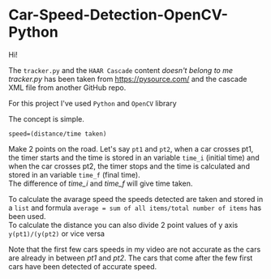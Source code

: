 # Car-Speed-Detection-OpenCV-Python

Hi!

The `tracker.py` and the `HAAR Cascade` content *doesn't belong to me*
*tracker.py* has been taken from https://pysource.com/ and the cascade XML file from another GitHub repo.

For this project I've used `Python` and `OpenCV` library


The concept is simple.<br>


`speed=(distance/time taken)`


Make 2 points on the road. Let's say `pt1` and `pt2`, when a car crosses pt1, the timer starts and the time is stored in an variable `time_i` (initial time) and when the car crosses pt2, the timer stops and the time is calculated and stored in an variable `time_f` (final time).<br>
The difference of *time_i* and *time_f* will give time taken.<br>

To calculate the avarage speed the speeds detected are taken and stored in a `list` and formula `average = sum of all items/total number of items` has been used.<br>
To calculate the distance you can also divide 2 point values of y axis `y(pt1)/(y(pt2)` or vice versa

Note that the first few cars speeds in my video are not accurate as the cars are already in between *pt1* and *pt2*. The cars that come after the few first cars have been detected of accurate speed.

